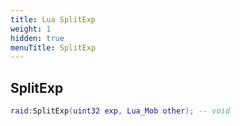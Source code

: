 ```yaml
---
title: Lua SplitExp
weight: 1
hidden: true
menuTitle: SplitExp
---
```

## SplitExp
```lua
raid:SplitExp(uint32 exp, Lua_Mob other); -- void
```